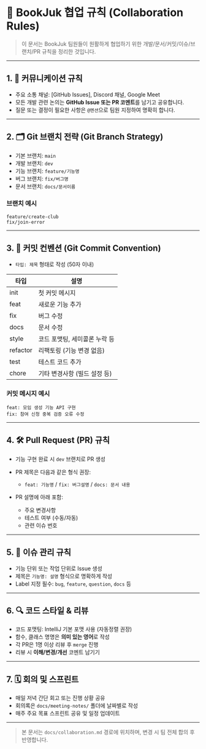 # 🤝 BookJuk 협업 규칙 (Collaboration Rules)

> 이 문서는 BookJuk 팀원들이 원활하게 협업하기 위한 개발/문서/커밋/이슈/브랜치/PR 규칙을 정리한 것입니다.

---

## 1. 💬 커뮤니케이션 규칙

* 주요 소통 채널: \[GitHub Issues], Discord 채널, Google Meet
* 모든 개발 관련 논의는 **GitHub Issue 또는 PR 코멘트**를 남기고 공유합니다.
* 질문 또는 결정이 필요한 사항은 `@멘션`으로 팀원 지정하여 명확히 합니다.

---

## 2. 🗂️ Git 브랜치 전략 (Git Branch Strategy)

* 기본 브랜치: `main`
* 개발 브랜치: `dev`
* 기능 브랜치: `feature/기능명`
* 버그 브랜치: `fix/버그명`
* 문서 브랜치: `docs/문서이름`

### 브랜치 예시

```
feature/create-club
fix/join-error
```

---

## 3. 📝 커밋 컨벤션 (Git Commit Convention)

* `타입: 제목` 형태로 작성 (50자 이내)

| 타입       | 설명                |
|----------|-------------------|
| init     | 첫 커밋 메시지          |
| feat     | 새로운 기능 추가         |
| fix      | 버그 수정             |
| docs     | 문서 수정             |
| style    | 코드 포맷팅, 세미콜론 누락 등 |
| refactor | 리팩토링 (기능 변경 없음)   |
| test     | 테스트 코드 추가         |
| chore    | 기타 변경사항 (빌드 설정 등) |

### 커밋 메시지 예시

```
feat: 모임 생성 기능 API 구현
fix: 참여 신청 중복 검증 오류 수정
```

---

## 4. 🛠️ Pull Request (PR) 규칙

* 기능 구현 완료 시 `dev` 브랜치로 PR 생성
* PR 제목은 다음과 같은 형식 권장:

    * `feat: 기능명` / `fix: 버그설명` / `docs: 문서 내용`
* PR 설명에 아래 포함:

    * 주요 변경사항
    * 테스트 여부 (수동/자동)
    * 관련 이슈 번호

---

## 5. 📄 이슈 관리 규칙

* 기능 단위 또는 작업 단위로 Issue 생성
* 제목은 `기능명: 설명` 형식으로 명확하게 작성
* Label 지정 필수: `bug`, `feature`, `question`, `docs` 등

---

## 6. 🔍 코드 스타일 & 리뷰

* 코드 포맷팅: IntelliJ 기본 포맷 사용 (자동정렬 권장)
* 함수, 클래스 명명은 **의미 있는 영어**로 작성
* 각 PR은 1명 이상 리뷰 후 `merge` 진행
* 리뷰 시 **이해/변경/개선** 코멘트 남기기

---

## 7. 🗓️ 회의 및 스프린트

* 매일 저녁 간단 회고 또는 진행 상황 공유 
* 회의록은 `docs/meeting-notes/` 폴더에 날짜별로 작성
* 매주 주요 목표 스프린트 공유 및 일정 업데이트

---

> 본 문서는 `docs/collaboration.md` 경로에 위치하며, 변경 시 팀 전체 합의 후 반영합니다.
